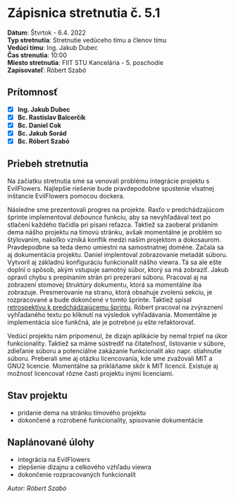 # Zápisnica stretnutia č. 5.1

**Dátum**: Štvrtok - 6.4. 2022  
**Typ stretnutia**: Stretnutie vedúceho tímu a členov tímu  
**Vedúci tímu**: Ing. Jakub Dubec  
**Čas strenutia**: 10:00  
**Miesto stretnutia**: FIIT STU Kancelária - 5. poschodie  
**Zapisovateľ**: Róbert Szabó

## Prítomnosť

- [x] **Ing. Jakub Dubec**
- [x] **Bc. Rastislav Balcerčík**
- [x] **Bc. Daniel Cok**
- [x] **Bc. Jakub Sorád**
- [x] **Bc. Róbert Szabó**

## Priebeh stretnutia

Na začiatku stretnutia sme sa venovali problému integrácie projektu s EvilFlowers. Najlepšie riešenie bude pravdepodobne spustenie vlsatnej inštancie EvilFlowers pomocou dockera. 

Následne sme prezentovali progres na projekte. Rasťo v predchádzajúcom šprinte implementoval *debounce* funkciu, aby sa nevyhľadával text po stlačení každého tlačidla pri písaní reťazca. Taktiež sa zaoberal pridaním dema nášho projektu na tímovú stránku, avšak momentálne je problém so štýlovaním, nakoľko vzniká konflik medzi našim projektom a dokosaurom. Pravdepodbne sa teda demo umiestni na samostnatnej doméne. Začala sa aj dokumentácia projektu. Daniel implentoval zobrazovanie metadát súboru. Vytvoril aj základnú konfiguráciu funkcionalít nášho viewra. Tá sa ale ešte doplní o spôsob, akým vstupuje samotný súbor, ktorý sa má zobraziť. Jakub opravil chybu s prepínaním strán pri prezeraní súboru. Pracoval aj na zobrazení stomovej štruktúry dokumentu, ktorá sa momentálne iba zobrazuje. Presmerovanie na stranu, ktorá obsahuje zvolenú sekciu, je rozpracované a bude dokončené v tomto šprinte. Taktiež spísal [retrospektívu k predchádzajúcemu šprintu](../../retrospective/sprint7.md). Róbert pracoval na zvýraznení vyhľadaného textu po kliknutí na výsledok vyhľadávania. Momentálne je implementácia síce funkčná, ale je potrebné ju ešte refaktorovať. 

Vedúci projektu nám pripomenul, že dizajn aplikácie by nemal trpieť na úkor funkcionality. Taktiež sa máme sústrediť na čitateľnosť, listovanie v súbore, zdieľanie súboru a potenciálne zakázanie funkcionalít ako napr. stiahnutie súboru. Preberali sme aj otázku licencovania, kde sme zvažovali MIT a GNU2 licencie. Momentálne sa prikláňame skôr k MIT licencii. Existuje aj možnosť licencovať rôzne časti projektu inými licenciami.


## Stav projektu

- pridanie dema na stránku tímového projektu
- dokončené a rozrobené funkcionality, spisovanie dokumentácie

## Naplánované úlohy

- integrácia na EvilFlowers
- zlepšenie dizajnu a celkového vzhľadu viewra
- dokončenie rozpracovaných funkcionalít

_Autor: Róbert Szabó_
